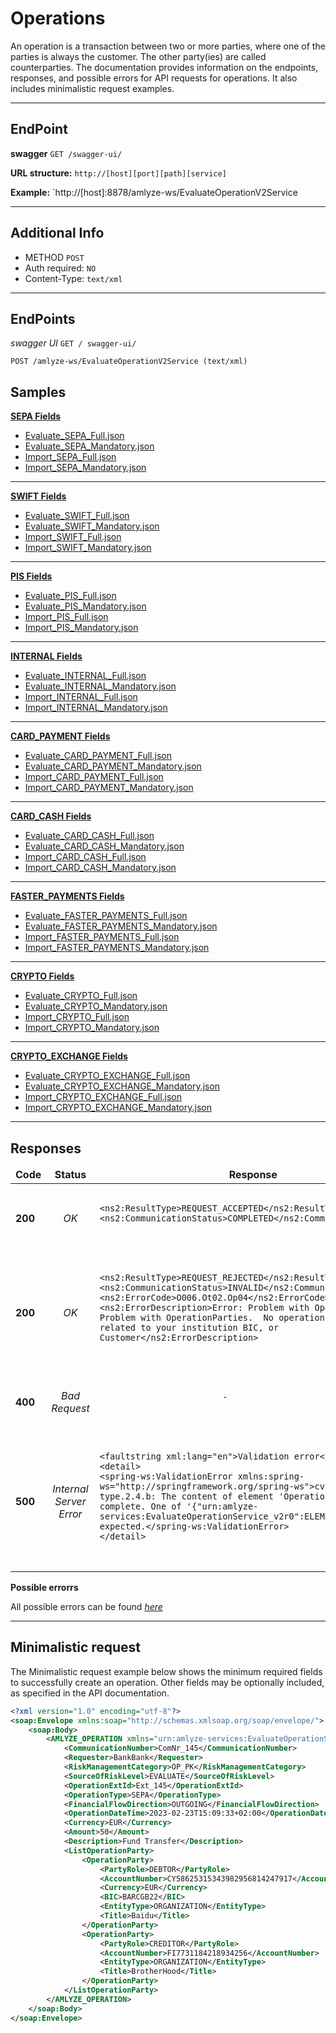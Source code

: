 # Operations

An operation is a transaction between two or more parties, where one of the parties is always the customer. The other party(ies) are called counterparties. The documentation provides information on the endpoints, responses, and possible errors for API requests for operations. It also includes minimalistic request examples.

---
## EndPoint

**swagger** `GET /swagger-ui/`

**URL structure:** `http://[host][port][path][service]`

**Example:** `http://[host]:8878/amlyze-ws/EvaluateOperationV2Service

---

## Additional Info

* METHOD ` POST ` 
* Auth required: `NO`
* Content-Type: `text/xml`
---

## EndPoints

*swagger UI*  `GET / swagger-ui/`

`POST /amlyze-ws/EvaluateOperationV2Service (text/xml)`


## Samples


[<b>SEPA Fields</b>](SEPA/SEPA_Fields.md)
* [Evaluate_SEPA_Full.json](SEPA/SEPA_Samples/evaluate_SEPA_Full.xml)
* [Evaluate_SEPA_Mandatory.json](SEPA/SEPA_Samples/evaluate_SEPA_Mandatory.xml)
* [Import_SEPA_Full.json](SEPA/SEPA_Samples/import_SEPA_Full.xml)
* [Import_SEPA_Mandatory.json](SEPA/SEPA_Samples/import_SEPA_Mandatory.xml)
---

[<b>SWIFT Fields</b>](SWIFT/SWIFT_Fields.md)
* [Evaluate_SWIFT_Full.json](SWIFT/SWIFT_Samples/evaluate_SWIFT_Full.xml)
* [Evaluate_SWIFT_Mandatory.json](SWIFT/SWIFT_Samples/evaluate_SWIFT_Mandatory.xml)
* [Import_SWIFT_Full.json](SWIFT/SWIFT_Samples/import_SWIFT_Full.xml)
* [Import_SWIFT_Mandatory.json](SWIFT/SWIFT_Samples/import_SWIFT_Mandatory.xml)
---

[<b>PIS Fields</b>](PIS/PIS_Fields.md)
* [Evaluate_PIS_Full.json](PIS/PIS_Samples/evaluate_PIS_Full.xml)
* [Evaluate_PIS_Mandatory.json](PIS/PIS_Samples/evaluate_PIS_Mandatory.xml)
* [Import_PIS_Full.json](PIS/PIS_Samples/import_PIS_Full.xml)
* [Import_PIS_Mandatory.json](PIS/PIS_Samples/import_PIS_Mandatory.xml)
---

[<b>INTERNAL Fields</b>](INTERNAL/INTERNAL_Fields.md)
* [Evaluate_INTERNAL_Full.json](INTERNAL/INTERNAL_Samples/evaluate_INTERNAL_Full.xml)
* [Evaluate_INTERNAL_Mandatory.json](INTERNAL/INTERNAL_Samples/evaluate_INTERNAL_Mandatory.xml)
* [Import_INTERNAL_Full.json](INTERNAL/INTERNAL_Samples/import_INTERNAL_Full.xml)
* [Import_INTERNAL_Mandatory.json](INTERNAL/INTERNAL_Samples/import_INTERNAL_Mandatory.xml)
---

[<b>CARD_PAYMENT Fields</b>](CARD_PAYMENT/CARD_PAYMENT_Fields.md)
* [Evaluate_CARD_PAYMENT_Full.json](samples/evaluate_CARD_PAYMENT_Full.xml)
* [Evaluate_CARD_PAYMENT_Mandatory.json](samples/evaluate_CARD_PAYMENT_Mandatory.xml)
* [Import_CARD_PAYMENT_Full.json](samples/import_CARD_PAYMENT_Full.xml)
* [Import_CARD_PAYMENT_Mandatory.json](samples/import_CARD_PAYMENT_Mandatory.xml)
---

[<b>CARD_CASH Fields</b>](CARD_CASH/CARD_CASH_Fields.md)
* [Evaluate_CARD_CASH_Full.json](CARD_CASH/CARD_CASH_Samples/evaluate_CARD_PAYMENT_Full.xml)
* [Evaluate_CARD_CASH_Mandatory.json](CARD_CASH/CARD_CASH_Samples/evaluate_CARD_CASH_Mandatory.xml)
* [Import_CARD_CASH_Full.json](CARD_CASH/CARD_CASH_Samples/import_CARD_CASH_Full.xml)
* [Import_CARD_CASH_Mandatory.json](CARD_CASH/CARD_CASH_Samples/import_CARD_CASH_Mandatory.xml)
---

[<b>FASTER_PAYMENTS Fields</b>](FASTER_PAYMENTS/FASTER_PAYMENTS_Fields.md)
* [Evaluate_FASTER_PAYMENTS_Full.json](FASTER_PAYMENTS/FASTER_PAYMENTS_Samples/evaluate_FASTER_PAYMENTS_Full.xml)
* [Evaluate_FASTER_PAYMENTS_Mandatory.json](FASTER_PAYMENTS/FASTER_PAYMENTS_Samples/evaluate_FASTER_PAYMENTS_Mandatory.xml)
* [Import_FASTER_PAYMENTS_Full.json](FASTER_PAYMENTS/FASTER_PAYMENTS_Samples/import_FASTER_PAYMENTS_Full.xml)
* [Import_FASTER_PAYMENTS_Mandatory.json](FASTER_PAYMENTS/FASTER_PAYMENTS_Samples/import_FASTER_PAYMENTS_Mandatory.xml)
---

[<b>CRYPTO Fields</b>](CRYPTO/CRYPTO_Fields.md)
* [Evaluate_CRYPTO_Full.json](CRYPTO/CRYPTO_Samples/evaluate_CRYPTO_Full.xml)
* [Evaluate_CRYPTO_Mandatory.json](CRYPTO/CRYPTO_Samples/evaluate_CRYPTO_Mandatory.xml)
* [Import_CRYPTO_Full.json](CRYPTO/CRYPTO_Samples/import_CRYPTO_Full.xml)
* [Import_CRYPTO_Mandatory.json](CRYPTO/CRYPTO_Samples/import_CRYPTO_Mandatory.xml)
---

[<b>CRYPTO_EXCHANGE Fields</b>](CRYPTO_EXCHANGE/CRYPTO_EXCHANGE_Fields.md)
* [Evaluate_CRYPTO_EXCHANGE_Full.json](CRYPTO_EXCHANGE/CRYPTO_EXCHANGE_Samples/evaluate_CRYPTO_EXCHANGE_Full.xml)
* [Evaluate_CRYPTO_EXCHANGE_Mandatory.json](CRYPTO_EXCHANGE/CRYPTO_EXCHANGE_Samples/evaluate_CRYPTO_EXCHANGE_Mandatory.xml)
* [Import_CRYPTO_EXCHANGE_Full.json](CRYPTO_EXCHANGE/CRYPTO_EXCHANGE_Samples/import_CRYPTO_EXCHANGE_Full.xml)
* [Import_CRYPTO_EXCHANGE_Mandatory.json](CRYPTO_EXCHANGE/CRYPTO_EXCHANGE_Samples/import_CRYPTO_EXCHANGE_Mandatory.xml)
---


## Responses

<table>
		<thead>
			<tr>
				<td style="text-align:center"><b>Code<b></td>
				<td style="text-align:center"><b>Status<b></td>
				<td style="text-align:center"><b>Response<b></td>
			</tr>
		</thead>
		<tbody>
			<tr>
				<td><b>200<b></td>
				<td style="text-align:center"><i>OK<i></td>
				<td>
      				<pre>
						<code>
&lt;ns2:ResultType&gt;REQUEST_ACCEPTED&lt;/ns2:ResultType&gt;
&lt;ns2:CommunicationStatus&gt;COMPLETED&lt;/ns2:CommunicationStatus&gt;
						</code>
    				 </pre>
   				 </td>
			</tr>
            <tr>
				<td><b>200<b></td>
				<td style="text-align:center"><i>OK<i></td>
				<td>
      				<pre>
						<code>
&lt;ns2:ResultType&gt;REQUEST_REJECTED&lt;/ns2:ResultType&gt;
&lt;ns2:CommunicationStatus&gt;INVALID&lt;/ns2:CommunicationStatus&gt;
&lt;ns2:ErrorCode&gt;O006.Ot02.Op04&lt;/ns2:ErrorCode&gt;
&lt;ns2:ErrorDescription&gt;Error: Problem with OperationType.  Problem with OperationParties.  No operation party account related to your institution BIC, or Customer&lt;/ns2:ErrorDescription&gt;
						</code>
    				 </pre>
   				 </td>
			</tr>
			<tr>
				<td><b>400<b></td>
				<td style="text-align:center"><i>Bad Request<i></td>
				<td>
      				<pre>
						<code>
                        -
						</code>
    				 </pre>
   				 </td>
			</tr>
			<tr>
				<td><b>500<b></td>
				<td style="text-align:center"><i>Internal Server Error<i></td>
				<td>
      				<pre>
						<code>
&lt;faultstring xml:lang=&quot;en&quot;&gt;Validation error&lt;/faultstring&gt;
&lt;detail&gt;
&lt;spring-ws:ValidationError xmlns:spring-ws=&quot;http://springframework.org/spring-ws&quot;&gt;cvc-complex-type.2.4.b: The content of element 'OperationParty' is not complete. One of '{&quot;urn:amlyze-services:EvaluateOperationService_v2r0&quot;:ELEMENT}' is expected.&lt;/spring-ws:ValidationError&gt;
&lt;/detail&gt;
						</code>
    				 </pre>
   				 </td>
			</tr>
		</tbody>
</table>


**Possible errorrs**

All possible errors can be found [*here*](op_possible_errors.md)  


------

## Minimalistic request

The Minimalistic request example below shows the minimum required fields to successfully create an operation. Other fields may be optionally included, as specified in the API documentation.

```xml
<?xml version="1.0" encoding="utf-8"?>
<soap:Envelope xmlns:soap="http://schemas.xmlsoap.org/soap/envelope/">
    <soap:Body>
        <AMLYZE_OPERATION xmlns="urn:amlyze-services:EvaluateOperationService_v2r0">
            <CommunicationNumber>ComNr_145</CommunicationNumber>
            <Requester>BankBank</Requester>
            <RiskManagementCategory>OP_PK</RiskManagementCategory>
            <SourceOfRiskLevel>EVALUATE</SourceOfRiskLevel>
            <OperationExtId>Ext_145</OperationExtId>
            <OperationType>SEPA</OperationType>
            <FinancialFlowDirection>OUTGOING</FinancialFlowDirection>
            <OperationDateTime>2023-02-23T15:09:33+02:00</OperationDateTime>
            <Currency>EUR</Currency>
            <Amount>50</Amount>
            <Description>Fund Transfer</Description>
            <ListOperationParty>
                <OperationParty>
                    <PartyRole>DEBTOR</PartyRole>
                    <AccountNumber>CY58625315343982956814247917</AccountNumber>
                    <Currency>EUR</Currency>
                    <BIC>BARCGB22</BIC>
                    <EntityType>ORGANIZATION</EntityType>
                    <Title>Baidu</Title>
                </OperationParty>
                <OperationParty>
                    <PartyRole>CREDITOR</PartyRole>
                    <AccountNumber>FI7731184218934256</AccountNumber>
                    <EntityType>ORGANIZATION</EntityType>
                    <Title>BrotherHood</Title>
                </OperationParty>
            </ListOperationParty>
        </AMLYZE_OPERATION>
    </soap:Body>
</soap:Envelope>
```
```
